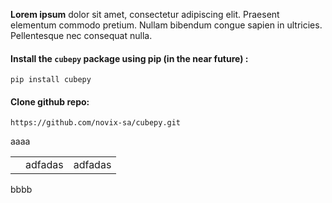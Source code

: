 **Lorem ipsum** dolor sit amet, consectetur adipiscing elit. Praesent elementum commodo pretium. Nullam bibendum congue sapien in ultricies. Pellentesque nec consequat nulla.


#### Install the  `cubepy`  package using pip  (in the near future) :
```
pip install cubepy
```

#### Clone github repo:
```
https://github.com/novix-sa/cubepy.git
```

aaaa
<table>
<th>
<td>
adfadas
</td>
<td>
adfadas
</td>
</th>
</table>

bbbb
<!--stackedit_data:
eyJoaXN0b3J5IjpbLTEyNTgxNjg3MzJdfQ==
-->